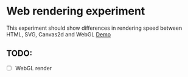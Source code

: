 # Web rendering experiment
This experiment should show differences in rendering speed between HTML, SVG, Canvas2d and WebGL
[Demo](https://ilopx.github.io/experiment-web-renders-html-svg-canvas2d-webGL/ "Demo")
## TODO:
- [ ] WebGL render